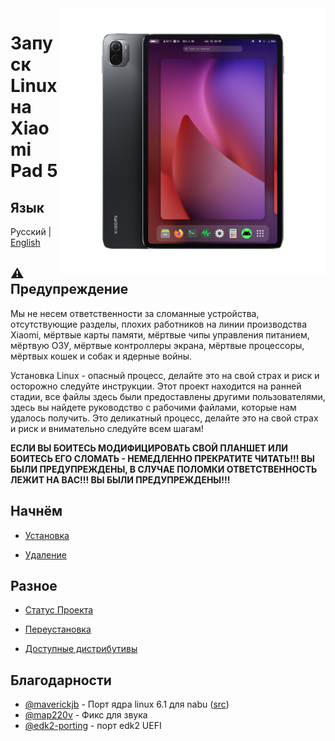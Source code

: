 <img align="right" src="./assets/nabu.png" width="425" alt="Linux Running On A Xiaomi Pad 5">


# Запуск Linux на Xiaomi Pad 5
## Язык
Русский | [English](README.md)

## ⚠️ Предупреждение
Мы не несем ответственности за сломанные устройства, отсутствующие разделы, плохих работников на линии производства Xiaomi, мёртвые карты памяти, мёртвые чипы управления питанием, мёртвую ОЗУ, мёртвые контроллеры экрана, мёртвые процессоры, мёртвых кошек и собак и ядерные войны.

Установка Linux - опасный процесс, делайте это на свой страх и риск и осторожно следуйте инструкции.
Этот проект находится на ранней стадии, все файлы здесь были предоставлены другими пользователями, здесь вы найдете руководство с рабочими файлами, которые нам удалось получить. Это деликатный процесс, делайте это на свой страх и риск и внимательно следуйте всем шагам!

**ЕСЛИ ВЫ БОИТЕСЬ МОДИФИЦИРОВАТЬ СВОЙ ПЛАНШЕТ ИЛИ БОИТЕСЬ ЕГО СЛОМАТЬ - НЕМЕДЛЕННО ПРЕКРАТИТЕ ЧИТАТЬ!!! ВЫ БЫЛИ ПРЕДУПРЕЖДЕНЫ, В СЛУЧАЕ ПОЛОМКИ ОТВЕТСТВЕННОСТЬ ЛЕЖИТ НА ВАС!!! ВЫ БЫЛИ ПРЕДУПРЕЖДЕНЫ!!!**

## Начнём

- [Установка](guide/Russian/prepare-ru.md)

- [Удаление](guide/Russian/uninstall-ru.md)

## Разное

- [Статус Проекта](guide/Russian/status-ru.md)

- [Переустановка](guide/Russian/reinstall-ru.md)

- [Доступные дистрибутивы](guide/Russian/distros-ru.md)



## Благодарности

- [@maverickjb](https://github.com/maverickjb) - Порт ядра linux 6.1 для nabu ([src](https://github.com/maverickjb/linux-6.1.10))
- [@map220v](https://github.com/map220v/) - Фикс для звука
- [@edk2-porting](https://github.com/edk2-porting) - порт edk2 UEFI
